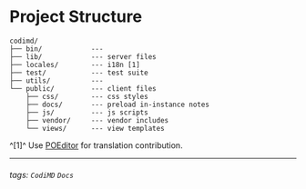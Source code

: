 # Project Structure

```
codimd/
├── bin/            ---
├── lib/            --- server files
├── locales/        --- i18n [1]
├── test/           --- test suite
├── utils/          --- 
└── public/         --- client files
    ├── css/        --- css styles
    ├── docs/       --- preload in-instance notes
    ├── js/         --- js scripts
    ├── vendor/     --- vendor includes
    └── views/      --- view templates
```
^[1]^ Use [POEditor](https://poeditor.com/join/project/q0nuPWyztp) for translation contribution.


---
###### tags: `CodiMD` `Docs`